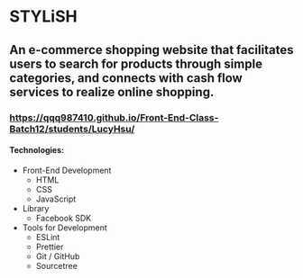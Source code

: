 # STYLiSH

## An e-commerce shopping website that facilitates users to search for products through simple categories, and connects with cash flow services to realize online shopping.

### https://qqq987410.github.io/Front-End-Class-Batch12/students/LucyHsu/

#### Technologies:

-  Front-End Development
   -  HTML
   -  CSS
   -  JavaScript
-  Library
   -  Facebook SDK
-  Tools for Development
   -  ESLint
   -  Prettier
   -  Git / GitHub
   -  Sourcetree
